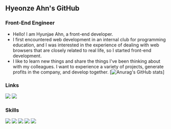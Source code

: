 ## Hyeonze Ahn's GitHub
### Front-End Engineer
- Hello! I am Hyunjae Ahn, a front-end developer.
- I first encountered web development in an internal club for programming education, and I was interested in the experience of dealing with web browsers that are closely related to real life, so I started front-end development.
- I like to learn new things and share the things I've been thinking about with my colleagues. I want to experience a variety of projects, generate profits in the company, and develop together.
[![Anurag's GitHub stats](https://github-readme-stats.vercel.app/api?username=hyeonze&&show_icons=true&theme=radical)]
### Links
<a href="https://drive.google.com/file/d/1xqhmyYbiXBCT2EukOd9XOFTDzdc5itYR/view?usp=sharing"><img src="https://img.shields.io/badge/Resume-0052CC?style=flat-square"/></a>
<a href="https://velog.io/@hyeonze"><img src="https://img.shields.io/badge/Velog-20C997?style=flat-square&logo=velog&logoColor=white"/></a>
### Skills
<img src="https://img.shields.io/badge/React-20232A?style=flat-square&logo=react&logoColor=61DAFB"/></a>
<img src="https://img.shields.io/badge/JavaScript-F7DF1E?style=flat-square&logo=JavaScript&logoColor=white"/></a>
<img src="https://img.shields.io/badge/HTML5-E34F26?style=flat-square&logo=HTML5&logoColor=white"/></a>
<img src="https://img.shields.io/badge/CSS3-1572B6?style=flat-square&logo=CSS3&logoColor=white"/></a>
<img src="https://img.shields.io/badge/C-20232A?style=flat-square&logo=c&logoColor=61DAFB"/></a>

